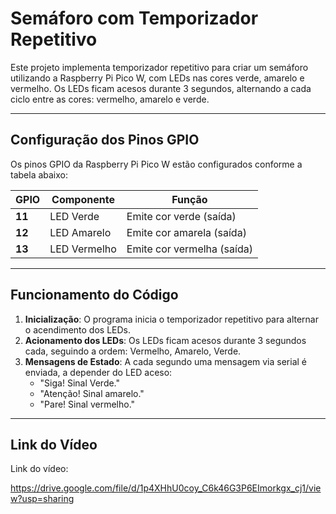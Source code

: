 # Semáforo com Temporizador Repetitivo

Este projeto implementa temporizador repetitivo para criar um semáforo utilizando a Raspberry Pi Pico W, com LEDs nas cores verde, amarelo e vermelho. Os LEDs ficam acesos durante 3 segundos, alternando a cada ciclo entre as cores: vermelho, amarelo e verde.

---

## **Configuração dos Pinos GPIO** 

Os pinos GPIO da Raspberry Pi Pico W estão configurados conforme a tabela abaixo:

| GPIO  | Componente      | Função                                                                     |  
|-------|-----------------|----------------------------------------------------------------------------|  
| **11** | LED Verde       | Emite cor verde (saída)                                                   |  
| **12** | LED Amarelo     | Emite cor amarela (saída)                                                 |  
| **13** | LED Vermelho    | Emite cor vermelha (saída)                                                |  

---

## **Funcionamento do Código**

1. **Inicialização**: O programa inicia o temporizador repetitivo para alternar o acendimento dos LEDs.
2. **Acionamento dos LEDs**: Os LEDs ficam acesos durante 3 segundos cada, seguindo a ordem: Vermelho, Amarelo, Verde. 
3. **Mensagens de Estado**: A cada segundo uma mensagem via serial é enviada, a depender do LED aceso:
   - "Siga! Sinal Verde."
   - "Atenção! Sinal amarelo."
   - "Pare! Sinal vermelho."

---

## **Link do Vídeo**

Link do vídeo:

https://drive.google.com/file/d/1p4XHhU0coy_C6k46G3P6EImorkgx_cj1/view?usp=sharing
